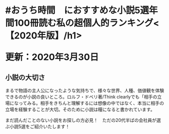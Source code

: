 <!DOCTYPE html>
<html>
  <head>
    <meta charset="utf-8">
    <title>Sample</title>
    <link rel="stylesheet" href="stylesheet.css">
  </head>
  <body>
    <div class="header">
      <h1 class="title">#おうち時間　におすすめな小説5選年間100冊読む私の超個人的ランキング<【2020年版】/h1>
      <p>更新：2020年3月30日</p>
    </div>
    <div class="contents">
      <div class="intro">
        <h2>小説の大切さ</h2>
        <p>まるで物語の主人公になったような気持ちで、様々な世界、人種、価値観を体験できるのが小説の良いところ。ロルフ・ドベリ著/Think clearlyでも「相手の立場になってみる。相手をきちんと理解するには想像の中ではなく、本当に相手の立場を経験することが大切。そのために小説は糧になると書かれています。<p>
        <p>まだ読んだことのない小説をお探しの方必見！　ただの20代半ばの会社員が選ぶ小説5選をご紹介いたします！</p>
      </div>
      <div class="ranking">
        <div class="first-rank">
        </div>
      </div>
    </div>
  </body>
</html>
